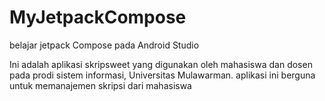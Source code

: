 # MyJetpackCompose
belajar jetpack Compose pada Android Studio

Ini adalah aplikasi skripsweet yang digunakan oleh mahasiswa dan dosen pada prodi sistem informasi, Universitas Mulawarman. aplikasi ini berguna untuk memanajemen skripsi dari mahasiswa

